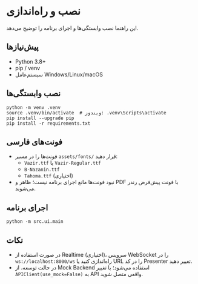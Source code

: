 # نصب و راه‌اندازی

این راهنما نصب وابستگی‌ها و اجرای برنامه را توضیح می‌دهد.

## پیش‌نیازها
- Python 3.8+
- pip / venv
- سیستم‌عامل Windows/Linux/macOS

## نصب وابستگی‌ها
```
python -m venv .venv
source .venv/bin/activate  # ویندوز: .venv\Scripts\activate
pip install --upgrade pip
pip install -r requirements.txt
```

## فونت‌های فارسی
- فونت‌ها را در مسیر `assets/fonts/` قرار دهید:
  - `Vazir.ttf` یا `Vazir-Regular.ttf`
  - `B-Nazanin.ttf`
  - `Tahoma.ttf` (اختیاری)
- نبود فونت‌ها مانع اجرای برنامه نیست؛ ظاهر و PDF با فونت پیش‌فرض رندر می‌شوند.

## اجرای برنامه
```
python -m src.ui.main
```

## نکات
- در صورت استفاده از Realtime (اختیاری)، سرویس WebSocket را در `ws://localhost:8000/ws` راه‌اندازی کنید یا URL را در کد Presenter تغییر دهید.
- در حالت توسعه، از Mock Backend استفاده می‌شود؛ با تغییر `APIClient(use_mock=False)` به API واقعی متصل شوید.

